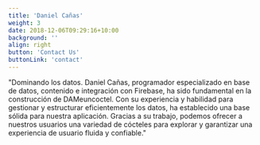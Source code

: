 ```yaml
---
title: 'Daniel Cañas'
weight: 3
date: 2018-12-06T09:29:16+10:00
background: ''
align: right
button: 'Contact Us'
buttonLink: 'contact'
---
```


"Dominando los datos. Daniel Cañas, programador especializado en base de datos, contenido e integración con Firebase, ha sido fundamental en la construcción de DAMeuncoctel. Con su experiencia y habilidad para gestionar y estructurar eficientemente los datos, ha establecido una base sólida para nuestra aplicación. Gracias a su trabajo, podemos ofrecer a nuestros usuarios una variedad de cócteles para explorar y garantizar una experiencia de usuario fluida y confiable."
